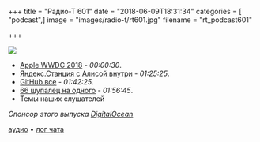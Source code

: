 +++
title = "Радио-Т 601"
date = "2018-06-09T18:31:34"
categories = [ "podcast",]
image = "images/radio-t/rt601.jpg"
filename = "rt_podcast601"

+++

![](https://radio-t.com/images/radio-t/rt601.jpg)

- [Apple WWDC 2018](https://www.digitaltrends.com/mobile/wwdc-2018-news/) - *00:00:30*.
- [Яндекс.Станция с Алисой внутри](https://station.yandex.ru/) - *01:25:25*.
- [GitHub все](https://blog.github.com/2018-06-04-github-microsoft/) - *01:42:25*.
- [66 щупалец на одного](https://www.destroyallsoftware.com/blog/2017/the-biggest-and-weirdest-commits-in-linux-kernel-git-history) - *01:56:45*.
- Темы наших слушателей

*Спонсор этого выпуска [DigitalOcean](https://do.co/radiot)*


[аудио](https://cdn.radio-t.com/rt_podcast601.mp3) • [лог чата](http://chat.radio-t.com/logs/radio-t-601.html)
<audio src="https://cdn.radio-t.com/rt_podcast601.mp3" preload="none"></audio>
